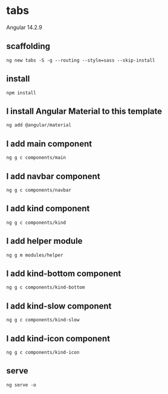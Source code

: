 # tabs

Angular 14.2.9

## scaffolding

```shell
ng new tabs -S -g --routing --style=sass --skip-install
```

## install

```shell
npm install
```

## I install Angular Material to this template

```shell
ng add @angular/material
```

## I add main component

```shell
ng g c components/main
```

## I add navbar component

```shell
ng g c components/navbar
```

## I add kind component

```shell
ng g c components/kind
```

## I add helper module

```shell
ng g m modules/helper
```

## I add kind-bottom component

```shell
ng g c components/kind-bottom
```

## I add kind-slow component

```shell
ng g c components/kind-slow
```

## I add kind-icon component

```shell
ng g c components/kind-icon
```

## serve

```shell
ng serve -o
```
